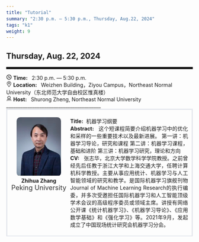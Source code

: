 ```yaml
---
title: "Tutorial"
summary: "2:30 p.m. — 5:30 p.m., Thursday, Aug.22, 2024"
tags: "k1"
weight: 9
---
```


Thursday, Aug. 22, 2024
------


<hr style="border: 0; border-top: 5px solid;">

<!-- <div class="tip">
    <img class="icon" src="/static/images/mdy.jpg" />
    SessionKenote Speech: <span class="font-bold" style="font-size:120%">Optimal Transport in Machine Learning</span>
</div> -->

<div class="tip">
    <img class="icon" src="/icon/shizhong.png" />
    <b>Time: </b>&nbsp;
    2:30 p.m. — 5:30 p.m.
</div>

<div class="tip">
    <img class="icon" src="/icon/didian.png" />
    <b>Location: </b>&nbsp;
    Weizhen Building，Ziyou Campus，Northeast Normal University（东北师范大学自由校区惟真楼）
</div>

<div class="tip">
    <img class="icon" src="/icon/lingdao.png" />
    <b>Host: </b>&nbsp;
    Shurong Zheng, Northeast Normal University
</div>
________________________________________

<div class="row">
    <div class="left">
        <img src="/images/zhihua.png" class="avatar" />
        <div class="font-small font-bold">
            Zhihua Zhang
        </div>
        <div class="institute">
            Peking University
        </div>
    </div>
    <div class="right">
        <div class="font-small">
            <b>Title:</b>&nbsp;
            机器学习纲要
        </div>
        <div class="content font-small">
            <b>Abstract:</b> &nbsp;
            这个短课程简要介绍机器学习中的优化和采样的一些重要技术以及最新进展。
            第一讲：机器学习导论，研究和课程
            第二讲：机器学习课程，基础和进阶
            第三讲：机器学习研究，理论和方向
        </div>
        <div class="content font-small">
            <b>CV:</b> &nbsp;
            张志华，北京大学数学科学学院教授。之前曾经先后任教于浙江大学和上海交通大学，任聘计算机科学教授。主要从事应用统计、机器学习与人工智能领域的研究和教学。是国际机器学习旗舰刊物Journal of Machine Learning Research的执行编委，并多次受邀担任国际机器学习和人工智能顶级学术会议的高级程序委员或领域主席。讲授有网络公开课《统计机器学习》、《机器学习导论》、《应用数学基础》和《强化学习》等。2021年9月，发起成立了中国现场统计研究会机器学习分会。
        </div>  
    </div>
</div>

<style>

.tip{}

.icon {
    width: 15px;
}

.row {
    padding: 10px; 
    height: auto; 
    border-bottom-width: 2px; 
    border-style: solid; 
    border-color: #E4E7ED; 
    padding-bottom: 20px; 
    padding-top: 20px;
    display: flex; 
    text-align: justify;
}

.left {
    min-width: 150px !important;
    text-align: center;
}

.avatar {
    width: 120px;
    height: 160px;
    max-width: 100%;
    border-radius: 10px;
}

.right {
    margin-left: 10px; 
    max-width: 80%;
}


.font-small {
    /* font-size: 16px; */
}

.font-bold {
    font-weight: bold;
}

.institute {
    font-size: 18px;
    color: #333;
    margin-bottom: 10px;
}
</style>
